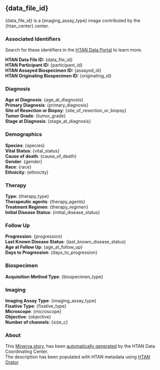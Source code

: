 ## **{data_file_id}**

{data_file_id} is a {imaging_assay_type} image contributed by the {htan_center} center.

### Associated Identifiers

Search for these identifiers in the [HTAN Data Portal](https://data.humantumoratlas.org) to learn more.

**HTAN Data File ID:** {data_file_id}  
**HTAN Participant ID:** {participant_id}  
**HTAN Assayed Biospecimen ID:** {assayed_id}  
**HTAN Originating Biospecimen ID:** {originating_id}

### Diagnosis

**Age at Diagnosis**: {age_at_diagnosis}  
**Primary Diagnosis**: {primary_diagnosis}  
**Site of Resection or Biopsy**: {site_of_resection_or_biopsy}  
**Tumor Grade**: {tumor_grade}  
**Stage at Diagnosis**: {stage_at_diagnosis}

### Demographics

**Species**: {species}  
**Vital Status**: {vital_status}  
**Cause of death**: {cause_of_death}  
**Gender**: {gender}  
**Race**: {race}  
**Ethnicity**: {ethnicity}

### Therapy

**Type**: {therapy_type}  
**Therapeutic agents**: {therapy_agents}  
**Treatment Regimen**: {therapy_regimen}  
**Initial Disease Status**: {initial_disease_status}

### Follow Up

**Progression**: {progression}  
**Last Known Disease Status**: {last_known_disease_status}  
**Age at Follow Up**: {age_at_follow_up}  
**Days to Progression**: {days_to_progression}

### Biospecimen

**Acquisition Method Type**: {biospecimen_type}

### Imaging

**Imaging Assay Type**: {imaging_assay_type}  
**Fixative Type**: {fixative_type}  
**Microscope**: {microscope}  
**Objective**: {objective}  
**Number of channels**: {size_c}

### About

This [Minerva story](https://www.minerva.im/), has been [automatically generated](https://github.com/Sage-Bionetworks-Workflows/nf-artist/) by the HTAN Data Coordinating Center.  
The description has been populated with HTAN metadata using [HTAN Orator](https://github.com/ncihtan/htan-orator).